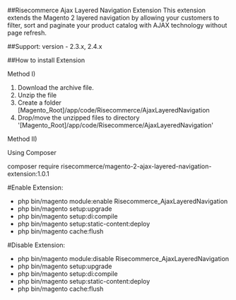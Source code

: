 ##Risecommerce Ajax Layered Navigation Extension
This extension extends the Magento 2 layered navigation by allowing your customers to filter, sort and paginate your product catalog with AJAX technology without page refresh.

##Support: 
version - 2.3.x, 2.4.x

##How to install Extension

Method I)

1. Download the archive file.
2. Unzip the file
3. Create a folder [Magento_Root]/app/code/Risecommerce/AjaxLayeredNavigation
4. Drop/move the unzipped files to directory '[Magento_Root]/app/code/Risecommerce/AjaxLayeredNavigation'

Method II)

Using Composer 

composer require risecommerce/magento-2-ajax-layered-navigation-extension:1.0.1

#Enable Extension:
- php bin/magento module:enable Risecommerce_AjaxLayeredNavigation
- php bin/magento setup:upgrade
- php bin/magento setup:di:compile
- php bin/magento setup:static-content:deploy
- php bin/magento cache:flush

#Disable Extension:
- php bin/magento module:disable Risecommerce_AjaxLayeredNavigation
- php bin/magento setup:upgrade
- php bin/magento setup:di:compile
- php bin/magento setup:static-content:deploy
- php bin/magento cache:flush
